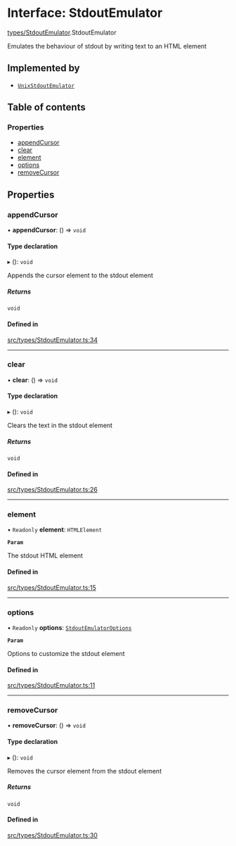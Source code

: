 # Interface: StdoutEmulator

[types/StdoutEmulator](../wiki/types.StdoutEmulator).StdoutEmulator

Emulates the behaviour of stdout by writing text to an HTML element

## Implemented by

- [`UnixStdoutEmulator`](../wiki/core.UnixStdoutEmulator.UnixStdoutEmulator)

## Table of contents

### Properties

- [appendCursor](../wiki/types.StdoutEmulator.StdoutEmulator#appendcursor)
- [clear](../wiki/types.StdoutEmulator.StdoutEmulator#clear)
- [element](../wiki/types.StdoutEmulator.StdoutEmulator#element)
- [options](../wiki/types.StdoutEmulator.StdoutEmulator#options)
- [removeCursor](../wiki/types.StdoutEmulator.StdoutEmulator#removecursor)

## Properties

### appendCursor

• **appendCursor**: () => `void`

#### Type declaration

▸ (): `void`

Appends the cursor element to the stdout element

##### Returns

`void`

#### Defined in

[src/types/StdoutEmulator.ts:34](https://github.com/LucEnden/unix-terminal-emulator/blob/45db79d/src/types/StdoutEmulator.ts#L34)

___

### clear

• **clear**: () => `void`

#### Type declaration

▸ (): `void`

Clears the text in the stdout element

##### Returns

`void`

#### Defined in

[src/types/StdoutEmulator.ts:26](https://github.com/LucEnden/unix-terminal-emulator/blob/45db79d/src/types/StdoutEmulator.ts#L26)

___

### element

• `Readonly` **element**: `HTMLElement`

**`Param`**

The stdout HTML element

#### Defined in

[src/types/StdoutEmulator.ts:15](https://github.com/LucEnden/unix-terminal-emulator/blob/45db79d/src/types/StdoutEmulator.ts#L15)

___

### options

• `Readonly` **options**: [`StdoutEmulatorOptions`](../wiki/types.StdoutEmulatorOptions.StdoutEmulatorOptions)

**`Param`**

Options to customize the stdout element

#### Defined in

[src/types/StdoutEmulator.ts:11](https://github.com/LucEnden/unix-terminal-emulator/blob/45db79d/src/types/StdoutEmulator.ts#L11)

___

### removeCursor

• **removeCursor**: () => `void`

#### Type declaration

▸ (): `void`

Removes the cursor element from the stdout element

##### Returns

`void`

#### Defined in

[src/types/StdoutEmulator.ts:30](https://github.com/LucEnden/unix-terminal-emulator/blob/45db79d/src/types/StdoutEmulator.ts#L30)
